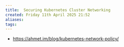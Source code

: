 ```yaml
---
title:  Securing Kubernetes Cluster Networking
created: Friday 11th April 2025 21:52
aliases: 
tags: 
---
```

- https://ahmet.im/blog/kubernetes-network-policy/

